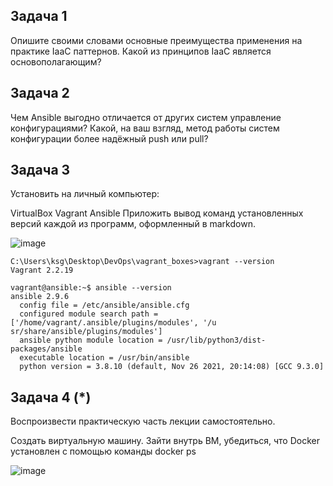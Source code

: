 ## Задача 1  
Опишите своими словами основные преимущества применения на практике IaaC паттернов.
Какой из принципов IaaC является основополагающим?


## Задача 2  
Чем Ansible выгодно отличается от других систем управление конфигурациями?
Какой, на ваш взгляд, метод работы систем конфигурации более надёжный push или pull?


## Задача 3  
Установить на личный компьютер:

VirtualBox
Vagrant
Ansible
Приложить вывод команд установленных версий каждой из программ, оформленный в markdown.

![image](https://user-images.githubusercontent.com/93157702/167790125-4ab74fc7-5dbd-433a-b6c1-7874b192955d.png)

```
C:\Users\ksg\Desktop\DevOps\vagrant_boxes>vagrant --version
Vagrant 2.2.19
```

```
vagrant@ansible:~$ ansible --version
ansible 2.9.6
  config file = /etc/ansible/ansible.cfg
  configured module search path = ['/home/vagrant/.ansible/plugins/modules', '/u                                                       sr/share/ansible/plugins/modules']
  ansible python module location = /usr/lib/python3/dist-packages/ansible
  executable location = /usr/bin/ansible
  python version = 3.8.10 (default, Nov 26 2021, 20:14:08) [GCC 9.3.0]
```

## Задача 4 (*)  
Воспроизвести практическую часть лекции самостоятельно.

Создать виртуальную машину.
Зайти внутрь ВМ, убедиться, что Docker установлен с помощью команды
docker ps

![image](https://user-images.githubusercontent.com/93157702/167790414-9b11d6b4-4d53-463c-aebd-b3034c28011d.png)
